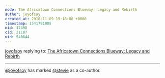 ```yaml
---
node: The Africatown Connections Blueway: Legacy and Rebirth
author: joyofsoy
created_at: 2018-11-09 19:18:08 +0000
timestamp: 1541791088
nid: 17498
cid: 21187
uid: 540844
---
```




[joyofsoy](../profile/joyofsoy) replying to: [The Africatown Connections Blueway: Legacy and Rebirth](../notes/joyofsoy/11-09-2018/the-africatown-connections-blueway-legacy-and-rebirth)

----
 [@joyofsoy](/profile/joyofsoy) has marked [@stevie](/profile/stevie) as a co-author. 